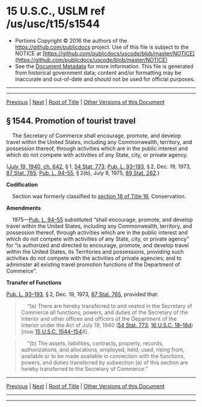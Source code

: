 ---
---

# 15 U.S.C., USLM ref /us/usc/t15/s1544

* Portions Copyright © 2016 the authors of the https://github.com/publicdocs project.
  Use of this file is subject to the NOTICE at [https://github.com/publicdocs/uscode/blob/master/NOTICE](https://github.com/publicdocs/uscode/blob/master/NOTICE)
* See the [Document Metadata](././../../../..//README.md) for more information.
  This file is generated from historical government data; content and/or formatting may be inaccurate and out-of-date and should not be used for official purposes.

----------
----------

[Previous](./../../../..//us/usc/t15/ch40/m__us_usc_t15_s1543.md) | [Next](./../../../..//us/usc/t15/ch40/m__us_usc_t15_s1545.md) | [Root of Title](./../../../../) | [Other Versions of this Document](https://publicdocs.github.io/go/links?ns=uslm&ref=%2Fus%2Fusc%2Ft15%2Fs1544)

## § 1544. Promotion of tourist travel

    The Secretary of Commerce shall encourage, promote, and develop travel within the United States, including any Commonwealth, territory, and possession thereof, through activities which are in the public interest and which do not compete with activities of any State, city, or private agency.

([July 19, 1940, ch. 642][/us/act/1940-07-19/ch642], § 1, [54 Stat. 773][/us/stat/54/773]; [Pub. L. 93–193][/us/pl/93/193], § 2, Dec. 19, 1973, [87 Stat. 765][/us/stat/87/765]; [Pub. L. 94–55][/us/pl/94/55], § 2(b), July 9, 1975, [89 Stat. 262][/us/stat/89/262].)

 __Codification__ 

    Section was formerly classified to [section 18 of Title 16][/us/usc/t16/s18], Conservation.

 __Amendments__ 

    1975—[Pub. L. 94–55][/us/pl/94/55] substituted “shall encourage, promote, and develop travel within the United States, including any Commonwealth, territory, and possession thereof, through activities which are in the public interest and which do not compete with activities of any State, city, or private agency” for “is authorized and directed to encourage, promote, and develop travel within the United States, its Territories and possessions, providing such activities do not compete with the activities of private agencies; and to administer all existing travel promotion functions of the Department of Commerce”.

 __Transfer of Functions__ 

[Pub. L. 93–193][/us/pl/93/193], § 2, Dec. 19, 1973, [87 Stat. 765][/us/stat/87/765], provided that:

>     “(a) There are hereby transferred to and vested in the Secretary of Commerce all functions, powers, and duties of the Secretary of the Interior and other offices and officers of the Department of the Interior under the Act of July 19, 1940 ([54 Stat. 773][/us/stat/54/773]; [16 U.S.C. 18–18d][/us/usc/t16/s18–18d]) \[now [15 U.S.C. 1544–154][/us/usc/t15/s1544–154]8\].

>     “(b) The assets, liabilities, contracts, property, records, authorizations, and allocations, employed, held, used, rising from, available or to be made available in connection with the functions, powers, and duties transferred by subsection (a) of this section are hereby transferred to the Secretary of Commerce.”

----------

[Previous](./../../../..//us/usc/t15/ch40/m__us_usc_t15_s1543.md) | [Next](./../../../..//us/usc/t15/ch40/m__us_usc_t15_s1545.md) | [Root of Title](./../../../../) | [Other Versions of this Document](https://publicdocs.github.io/go/links?ns=uslm&ref=%2Fus%2Fusc%2Ft15%2Fs1544)

----------
----------

[/us/act/1940-07-19/ch642]: https://publicdocs.github.io/go/links?ns=uslm&ref=%2Fus%2Fact%2F1940-07-19%2Fch642
[/us/stat/54/773]: https://publicdocs.github.io/go/links?ns=uslm&ref=%2Fus%2Fstat%2F54%2F773
[/us/pl/93/193]: https://publicdocs.github.io/go/links?ns=uslm&ref=%2Fus%2Fpl%2F93%2F193
[/us/stat/87/765]: https://publicdocs.github.io/go/links?ns=uslm&ref=%2Fus%2Fstat%2F87%2F765
[/us/pl/94/55]: https://publicdocs.github.io/go/links?ns=uslm&ref=%2Fus%2Fpl%2F94%2F55
[/us/stat/89/262]: https://publicdocs.github.io/go/links?ns=uslm&ref=%2Fus%2Fstat%2F89%2F262
[/us/usc/t16/s18]: https://publicdocs.github.io/go/links?ns=uslm&ref=%2Fus%2Fusc%2Ft16%2Fs18
[/us/pl/94/55]: https://publicdocs.github.io/go/links?ns=uslm&ref=%2Fus%2Fpl%2F94%2F55
[/us/pl/93/193]: https://publicdocs.github.io/go/links?ns=uslm&ref=%2Fus%2Fpl%2F93%2F193
[/us/stat/87/765]: https://publicdocs.github.io/go/links?ns=uslm&ref=%2Fus%2Fstat%2F87%2F765
[/us/stat/54/773]: https://publicdocs.github.io/go/links?ns=uslm&ref=%2Fus%2Fstat%2F54%2F773
[/us/usc/t16/s18–18d]: https://publicdocs.github.io/go/links?ns=uslm&ref=%2Fus%2Fusc%2Ft16%2Fs18%E2%80%9318d
[/us/usc/t15/s1544–154]: https://publicdocs.github.io/go/links?ns=uslm&ref=%2Fus%2Fusc%2Ft15%2Fs1544%E2%80%93154


